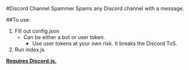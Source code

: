 #Discord Channel Spammer
Spams any Discord channel with a message.

##To use:
1. Fill out config.json
	* Can be either a bot or user token.
		* Use user tokens at your own risk. It breaks the Discord ToS.
2. Run index.js.

**[Requires Discord.js.](discord.js.org)**
